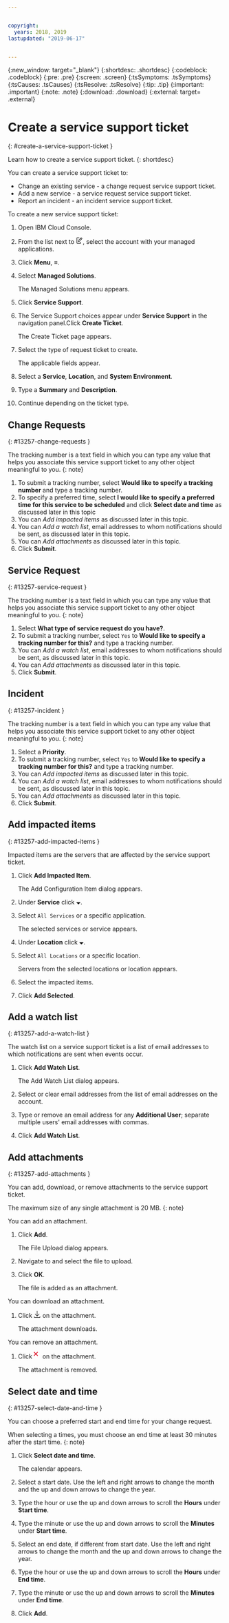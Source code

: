 ```yaml
---


copyright:
  years: 2018, 2019
lastupdated: "2019-06-17"


---
```


{:new_window: target="_blank"} 
{:shortdesc: .shortdesc} 
{:codeblock: .codeblock} 
{:pre: .pre} 
{:screen: .screen} 
{:tsSymptoms: .tsSymptoms} 
{:tsCauses: .tsCauses} 
{:tsResolve: .tsResolve} 
{:tip: .tip} 
{:important: .important} 
{:note: .note} 
{:download: .download} 
{:external: target= .external} 

# Create a service support ticket
{: #create-a-service-support-ticket } 

Learn how to create a service support ticket.
{: shortdesc} 

You can create a service support ticket to:

  - Change an existing service - a change request service support
    ticket.
  - Add a new service - a service request service support ticket.
  - Report an incident - an incident service support ticket.

To create a new service support ticket:

1.  Open IBM Cloud Console.

2.  From the list next to <svg aria-label="pencil with paper"
    alt="pencil with paper" viewBox="0 0 32 32" width="16"
    height="16"><path d="M22 22v6H6V4h10V2H6a2 2 0 0 0-2 2v24a2 2 0 0
    0 2 2h16a2 2 0 0 0 2-2v-6z"/><path d="M29.537 5.76L26.24
    2.463a1.58 1.58 0 0 0-2.236 0L10 16.467V22h5.533L29.537 7.995a1.58
    1.58 0 0 0 0-2.235zM14.704 20H12v-2.704l9.44-9.441 2.705
    2.704zM25.56 9.145l-2.704-2.704 2.267-2.267 2.704
    2.704z"/></svg>, select the account with your managed
    applications.

3.  Click **Menu**, ≡.

4.  Select **Managed Solutions**.
    
    The Managed Solutions menu appears.

5.  Click **Service Support**.

6.  The Service Support choices appear under **Service Support** in the
    navigation panel.Click **Create Ticket**.
    
    The Create Ticket page appears.

7.  Select the type of request ticket to create.
    
    The applicable fields appear.

8.  Select a **Service**, **Location**, and **System Environment**.

9.  Type a **Summary** and **Description**.

10. Continue depending on the ticket type.

## Change Requests
{: #13257-change-requests } 

The tracking number is a text field in which you can type
any value that helps you associate this service support ticket to any
other object meaningful to you.
{: note} 

1.  To submit a tracking number, select **Would like to specify a
    tracking number** and type a tracking number.
2.  To specify a preferred time, select **I would like to specify a
    preferred time for this service to be scheduled** and click **Select
    date and time** as discussed later in this topic
3.  You can *Add impacted items* as discussed later in this topic.
4.  You can *Add a watch list*, email addresses to whom notifications
    should be sent, as discussed later in this topic.
5.  You can *Add attachments* as discussed later in this topic.
6.  Click **Submit**.

## Service Request
{: #13257-service-request } 

The tracking number is a text field in which you can type
any value that helps you associate this service support ticket to any
other object meaningful to you.
{: note} 

1.  Select **What type of service request do you have?**.
2.  To submit a tracking number, select `Yes` to **Would like to specify
    a tracking number for this?** and type a tracking number.
3.  You can *Add a watch list*, email addresses to whom notifications
    should be sent, as discussed later in this topic.
4.  You can *Add attachments* as discussed later in this topic.
5.  Click **Submit**.

## Incident
{: #13257-incident } 

The tracking number is a text field in which you can type
any value that helps you associate this service support ticket to any
other object meaningful to you.
{: note} 

1.  Select a **Priority**.
2.  To submit a tracking number, select `Yes` to **Would like to specify
    a tracking number for this?** and type a tracking number.
3.  You can *Add impacted items* as discussed later in this topic.
4.  You can *Add a watch list*, email addresses to whom notifications
    should be sent, as discussed later in this topic.
5.  You can *Add attachments* as discussed later in this topic.
6.  Click **Submit**.

## Add impacted items
{: #13257-add-impacted-items } 

Impacted items are the servers that are affected by the service support
ticket.

1.  Click **Add Impacted Item**.
    
    The Add Configuration Item dialog appears.

2.  Under **Service** click <svg aria-label="open list of options"
    alt="open list of options" fill-rule="evenodd" height="5" role="img"
    viewBox="0 0 10 5" width="10"><title>open list of
    options</title><path d="M0 0l5 4.998L10 0z"></path></svg>.

3.  Select `All Services` or a specific application.
    
    The selected services or service appears.

4.  Under **Location** click <svg aria-label="open list of options"
    alt="open list of options" fill-rule="evenodd" height="5" role="img"
    viewBox="0 0 10 5" width="10"><title>open list of
    options</title><path d="M0 0l5 4.998L10 0z"></path></svg>.

5.  Select `All Locations` or a specific location.
    
    Servers from the selected locations or location appears.

6.  Select the impacted items.

7.  Click **Add Selected**.

## Add a watch list
{: #13257-add-a-watch-list } 

The watch list on a service support ticket is a list of email addresses
to which notifications are sent when events occur.

1.  Click **Add Watch List**.
    
    The Add Watch List dialog appears.

2.  Select or clear email addresses from the list of email addresses on
    the account.

3.  Type or remove an email address for any **Additional User**;
    separate multiple users' email addresses with commas.

4.  Click **Add Watch List**.

## Add attachments
{: #13257-add-attachments } 

You can add, download, or remove attachments to the service support
ticket.

The maximum size of any single attachment is 20 MB.
{: note} 

You can add an attachment.

1.  Click **Add**.
    
    The File Upload dialog appears.

2.  Navigate to and select the file to upload.

3.  Click **OK**.
    
    The file is added as an attachment.

You can download an attachment.

1.  Click <svg alt="Download" aria-label="Download" fill-rule="evenodd"
    height="16" name="download" role="img" viewBox="0 0 14 16"
    width="16"><title>Download</title><path d="M7.506
    11.03l4.137-4.376.727.687-5.363 5.672-5.367-5.67.726-.687 4.14
    4.374V0h1v11.03z"/><path d="M13 15v-2h1v2a1 1 0 0 1-1 1H1a1 1 0 0
    1-1-1v-2h1v2h12z"/></svg> on the attachment.
    
    The attachment downloads.

You can remove an attachment.

1.  Click <svg aria-label="remove" alt="remove" style="fill: #e0182d;"
    fill-rule="evenodd" height="16" viewBox="0 0 16 16"
    width="16"><path d="M6.32 5L10 8.68 8.68 10 5 6.32 1.32 10 0 8.68
    3.68 5 0 1.32 1.32 0 5 3.68 8.68 0 10 1.32 6.32 5z"/></svg> on
    the attachment.
    
    The attachment is removed.

## Select date and time
{: #13257-select-date-and-time } 

You can choose a preferred start and end time for your change request.

When selecting a times, you must choose an end time at least
30 minutes after the start time.
{: note} 

1.  Click **Select date and time**.
    
    The calendar appears.

2.  Select a start date. Use the left and right arrows to change the
    month and the up and down arrows to change the year.

3.  Type the hour or use the up and down arrows to scroll the **Hours**
    under **Start time**.

4.  Type the minute or use the up and down arrows to scroll the
    **Minutes** under **Start time**.

5.  Select an end date, if different from start date. Use the left and
    right arrows to change the month and the up and down arrows to
    change the year.

6.  Type the hour or use the up and down arrows to scroll the **Hours**
    under **End time**.

7.  Type the minute or use the up and down arrows to scroll the
    **Minutes** under **End time**.

8.  Click **Add**.
